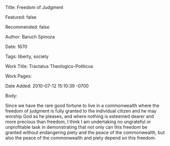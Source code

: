Title: Freedom of Judgment

Featured: false

Recommended: false

Author: Baruch Spinoza

Date: 1670

Tags: liberty, society

Work Title: Tractatus Theologico-Politicus

Work Pages:  

Date Added: 2010-07-12 15:10:39 -0700

Body:

Since we have the rare good fortune to live in a commonwealth where the freedom of judgment is fully granted to the individual citizen and he may worship God as he pleases, and where nothing is esteemed dearer and more precious than freedom, I think I am undertaking no ungrateful or unprofitable task in demonstrating that not only can this freedom be granted without endangering piety and the peace of the commonwealth, but also the peace of the commonwealth and piety depend on this freedom.


